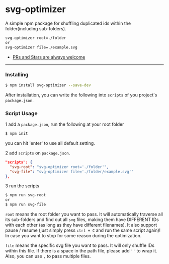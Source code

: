 # svg-optimizer

A simple npm package for shuffling duplicated ids within the folder(including sub-folders).

```bash
svg-optimizer root=./folder
or
svg-optimizer file=./example.svg
```

- [PRs and Stars are always welcome](https://github.com/ibio/svg-optimizer)

------

### Installing

```bash
$ npm install svg-optimizer --save-dev
```

After installation, you can write the following into `scripts` of you project's `package.json`.

### Script Usage

1 add a `package.json`, run the following at your root folder
```bash
$ npm init
```
you can hit 'enter' to use all default setting.

2 add `scripts` on `package.json`.
```json
"scripts": {
  "svg-root": "svg-optimizer root='./folder'",
  "svg-file": "svg-optimizer file='./folder/example.svg'"
},
```

3 run the scripts
```bash
$ npm run svg-root
or
$ npm run svg-file
```

`root` means the root folder you want to pass. It will automatically traverse all its sub-folders and find out all `svg` files, making them have DIFFERENT IDs with each other (as long as they have different filenames). It also support pause / resume (just simply press `ctrl + C` and run the same script again)! In case you want to stop for some reason during the optimization.

`file` means the specific svg file you want to pass. It will only shuffle IDs within this file. If there is a space in the path file, please add `''` to wrap it. Also, you can use `,` to pass multiple files.


